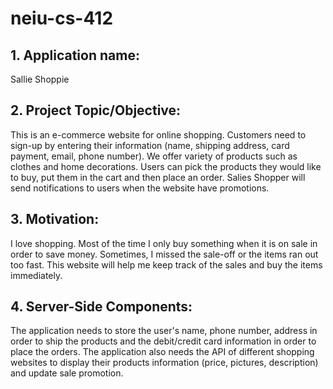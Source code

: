 # neiu-cs-412
## 1. Application name: 
Sallie Shoppie

## 2. Project Topic/Objective:  
This is an e-commerce website for online shopping. Customers need to sign-up by entering their information (name, shipping address, card payment, email, phone number). We offer variety of products such as clothes and home decorations. Users can pick the products they would like to buy, put them in the cart and then place an order. Salies Shopper will send notifications to users when the website have promotions. 

## 3. Motivation:  
I love shopping. Most of the time I only buy something when it is on sale in order to save money. Sometimes, I missed the sale-off or the items ran out too fast. This website will help me keep track of the sales and buy the items immediately. 

## 4. Server-Side Components:  
The application needs to store the user's name, phone number, address in order to ship the products and the debit/credit card information in order to place the orders. The application also needs the API of different shopping websites to display their products information (price, pictures, description) and update sale promotion. 

